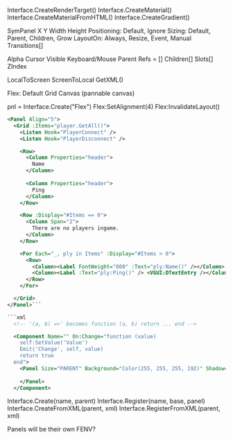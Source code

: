 

Interface.CreateRenderTarget()
Interface.CreateMaterial()
Interface.CreateMaterialFromHTML()
Interface.CreateGradient()

SymPanel
  X
  Y
  Width
  Height
  Positioning: Default, Ignore
  Sizing: Default, Parent, Children, Grow
  LayoutOn: Always, Resize, Event, Manual
  Transitions[]
  
  Alpha
  Cursor
  Visible
  Keyboard/Mouse
  Parent
  Refs = []
  Children[]
  Slots[]
  ZIndex

  LocalToScreen
  ScreenToLocal
  GetXML()

Flex: Default
Grid
Canvas (pannable canvas)


pnl = Interface.Create("Flex")
Flex:SetAlignment(4)
Flex:InvalidateLayout()

```xml
<Panel Align="5">
  <Grid :Items="player.GetAll()">
    <Listen Hook="PlayerConnect" />
    <Listen Hook="PlayerDisconnect" />

    <Row>
      <Column Properties="header">
        Name
      </Column>
      
      <Column Properties="header">
        Ping
      </Column>
    </Row>

    <Row :Display="#Items == 0">
      <Column Span="2">
        There are no players ingame.
      </Column>
    </Row>

    <For Each="_, ply in Items" :Display="#Items > 0">
      <Row>
        <Column><Label FontWeight="800" :Text="ply:Name()" /></Column>
        <Column><Label :Text="ply:Ping()" /> <VGUI:DTextEntry /></Column>
      </Row>
    </For>

  </Grid>
</Panel>```

```xml
  <!-- '(a, b) =>' becomes function (a, b) return ... end -->

  <Component Name="" On:Change="function (value)
    self:SetValue('Value')
    Emit('Change', self, value)
    return true
  end">    
    <Panel Size="PARENT" Background="Color(255, 255, 255, 192)" Shadow="1">
      
    </Panel>
  </Component>
```

Interface.Create(name, parent)
Interface.Register(name, base, panel)
Interface.CreateFromXML(parent, xml)
Interface.RegisterFromXML(parent, xml)

Panels will be their own FENV?

